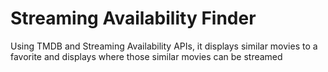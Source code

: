 # Streaming Availability Finder


Using TMDB and Streaming Availability APIs, it displays similar movies to a favorite and displays where those similar movies can be streamed
